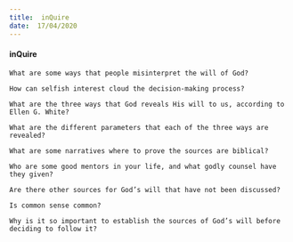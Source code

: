 ```yaml
---
title:  inQuire
date:  17/04/2020
---
```


#### inQuire

`What are some ways that people misinterpret the will of God?`

`How can selfish interest cloud the decision-making process?`

`What are the three ways that God reveals His will to us, according to Ellen G. White?`

`What are the different parameters that each of the three ways are revealed?`

`What are some narratives where to prove the sources are biblical?`

`Who are some good mentors in your life, and what godly counsel have they given?`

`Are there other sources for God’s will that have not been discussed?`

`Is common sense common?`

`Why is it so important to establish the sources of God’s will before deciding to follow it?`
